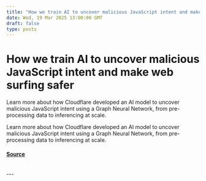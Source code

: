 ```yaml
---
title: "How we train AI to uncover malicious JavaScript intent and make web surfing safer"
date: Wed, 19 Mar 2025 13:00:00 GMT
draft: false
type: posts
---
```

# How we train AI to uncover malicious JavaScript intent and make web surfing safer





 Learn more about how Cloudflare developed an AI model to uncover malicious JavaScript intent using a Graph Neural Network, from pre-processing data to inferencing at scale. 

Learn more about how Cloudflare developed an AI model to uncover malicious JavaScript intent using a Graph Neural Network, from pre-processing data to inferencing at scale.

#### [Source](https://blog.cloudflare.com/how-we-train-ai-to-uncover-malicious-javascript-intent-and-make-web-surfing-safer/)

<br/>
---
